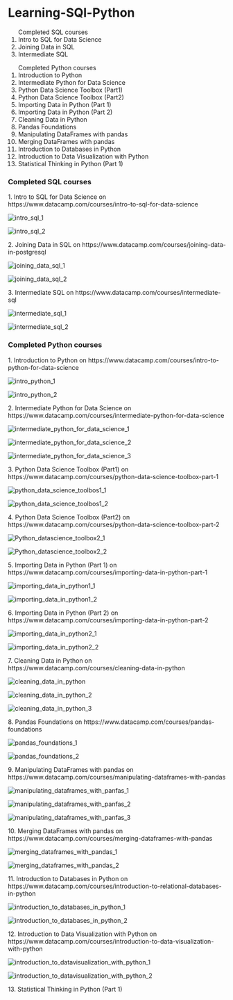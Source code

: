 # Learning-SQl-Python

<ol> Completed SQL courses
  <li> Intro to SQL for Data Science</li>
  <li> Joining Data in SQL </li>
  <li>Intermediate SQL </li>
</ol>
<ol>Completed Python courses
  <li>Introduction to Python</li>
  <li> Intermediate Python for Data Science </li>
  <li> Python Data Science Toolbox (Part1) </li>
  <li> Python Data Science Toolbox (Part2) </li>
  <li> Importing Data in Python (Part 1) </li>
  <li> Importing Data in Python (Part 2) </li>
  <li> Cleaning Data in Python </li>
  <li> Pandas Foundations </li>
  <li> Manipulating DataFrames with pandas </li>
  <li> Merging DataFrames with pandas</li>
  <li> Introduction to Databases in Python </li>
  <li> Introduction to Data Visualization with Python </li>
  <li> Statistical Thinking in Python (Part 1) </li>
  </ol>
  
  
  

### <b>Completed  SQL courses</b>
<p>1. Intro to SQL for Data Science on https://www.datacamp.com/courses/intro-to-sql-for-data-science </p>

![intro_sql_1](https://user-images.githubusercontent.com/9611160/53128879-95f44880-356e-11e9-9588-8c09491837d4.png)

![intro_sql_2](https://user-images.githubusercontent.com/9611160/53129125-6265ee00-356f-11e9-9d4c-3250a6be12bb.png)

<p> 2. Joining Data in SQL on https://www.datacamp.com/courses/joining-data-in-postgresql</p>

![joining_data_sql_1](https://user-images.githubusercontent.com/9611160/53127745-ee761680-356b-11e9-8cb6-98a2c88f0d52.png)

![joining_data_sql_2](https://user-images.githubusercontent.com/9611160/53128383-65f87580-356d-11e9-89b1-2710c0465fee.png)

<p> 3. Intermediate SQL on https://www.datacamp.com/courses/intermediate-sql</p>

![intermediate_sql_1](https://user-images.githubusercontent.com/9611160/53533508-d5d5a580-3b03-11e9-9e47-0683779506c6.png)

![intermediate_sql_2](https://user-images.githubusercontent.com/9611160/53533557-0289bd00-3b04-11e9-8af9-061e2547a745.png)


### <b>Completed  Python courses</b>
<p>1. Introduction to Python on https://www.datacamp.com/courses/intro-to-python-for-data-science</p>

![intro_python_1](https://user-images.githubusercontent.com/9611160/53769172-c5e30a80-3ee3-11e9-967d-472595b45524.png)

![intro_python_2](https://user-images.githubusercontent.com/9611160/53769228-f75bd600-3ee3-11e9-8964-3cb46fef02bc.png)

<p>2. Intermediate Python for Data Science on https://www.datacamp.com/courses/intermediate-python-for-data-science </p>


![intermediate_python_for_data_science_1](https://user-images.githubusercontent.com/9611160/54204210-6cc73800-44dc-11e9-9bbb-a300c3cc8294.png)

![intermediate_python_for_data_science_2](https://user-images.githubusercontent.com/9611160/54204211-6cc73800-44dc-11e9-8876-9c2e26f8850a.png)

![intermediate_python_for_data_science_3](https://user-images.githubusercontent.com/9611160/54204212-6cc73800-44dc-11e9-8a05-2d8e1aee3594.png)

<p> 3. Python Data Science Toolbox (Part1) on https://www.datacamp.com/courses/python-data-science-toolbox-part-1  </p>

![python_data_science_toolbos1_1](https://user-images.githubusercontent.com/9611160/54999921-02cd8900-4fda-11e9-858f-8277ead1a659.png)

![python_data_science_toolbos1_2](https://user-images.githubusercontent.com/9611160/54999923-03661f80-4fda-11e9-9a9e-6fa70e9b8912.png)

<p> 4. Python Data Science Toolbox (Part2) on https://www.datacamp.com/courses/python-data-science-toolbox-part-2</p>

![Python_datascience_toolbox2_1](https://user-images.githubusercontent.com/9611160/56607745-ee4cd280-6611-11e9-9c60-16db4ae5581f.png)

![Python_datascience_toolbox2_2](https://user-images.githubusercontent.com/9611160/56607748-eee56900-6611-11e9-8a89-b677e0e0558b.png)

<p> 5. Importing Data in Python (Part 1) on https://www.datacamp.com/courses/importing-data-in-python-part-1 </p>

![importing_data_in_python1_1](https://user-images.githubusercontent.com/9611160/56608588-c9f1f580-6613-11e9-869e-910e8e9c47c0.png)

![importing_data_in_python1_2](https://user-images.githubusercontent.com/9611160/56608589-c9f1f580-6613-11e9-9c9d-a9106eb8c38f.png)

<p> 6. Importing Data in Python (Part 2) on https://www.datacamp.com/courses/importing-data-in-python-part-2 </p>

![importing_data_in_python2_1](https://user-images.githubusercontent.com/9611160/56609473-dd9e5b80-6615-11e9-9a6a-778ce9bbbdd4.png)

![importing_data_in_python2_2](https://user-images.githubusercontent.com/9611160/56609475-dd9e5b80-6615-11e9-8761-3063ec97d4a4.png)

<p> 7. Cleaning Data in Python on https://www.datacamp.com/courses/cleaning-data-in-python </p>

![cleaning_data_in_python](https://user-images.githubusercontent.com/9611160/56610233-a466eb00-6617-11e9-8839-9d4f16363d81.png)

![cleaning_data_in_python_2](https://user-images.githubusercontent.com/9611160/56610235-a466eb00-6617-11e9-812f-25eef3cd1bef.png)

![cleaning_data_in_python_3](https://user-images.githubusercontent.com/9611160/56610237-a466eb00-6617-11e9-92f3-8d23425642ed.png)

<p> 8. Pandas Foundations on https://www.datacamp.com/courses/pandas-foundations </p>

![pandas_foundations_1](https://user-images.githubusercontent.com/9611160/56610765-e5133400-6618-11e9-9454-91871758c78a.png)

![pandas_foundations_2](https://user-images.githubusercontent.com/9611160/56610766-e5abca80-6618-11e9-9535-7f06ead5ab90.png)

<p> 9. Manipulating DataFrames with pandas on https://www.datacamp.com/courses/manipulating-dataframes-with-pandas </p>

![manipulating_dataframes_with_panfas_1](https://user-images.githubusercontent.com/9611160/56611564-bf872a00-661a-11e9-8251-ec2024902fbe.png)

![manipulating_dataframes_with_panfas_2](https://user-images.githubusercontent.com/9611160/56611565-c01fc080-661a-11e9-84a4-a5650350baab.png)

![manipulating_dataframes_with_panfas_3](https://user-images.githubusercontent.com/9611160/56611566-c01fc080-661a-11e9-9ad5-04585ac6ac71.png)

<p> 10. Merging DataFrames with pandas on https://www.datacamp.com/courses/merging-dataframes-with-pandas </p>

![merging_dataframes_with_pandas_1](https://user-images.githubusercontent.com/9611160/56612782-dd09c300-661d-11e9-949c-cb222dfb2075.png)

![merging_dataframes_with_pandas_2](https://user-images.githubusercontent.com/9611160/56612783-dda25980-661d-11e9-94ad-35092cc5f134.png)

<p> 11. Introduction to Databases in Python on https://www.datacamp.com/courses/introduction-to-relational-databases-in-python </p>

![introduction_to_databases_in_python_1](https://user-images.githubusercontent.com/9611160/56615666-37a61d80-6624-11e9-945a-d7a2f1b1d874.png)

![introduction_to_databases_in_python_2](https://user-images.githubusercontent.com/9611160/56615667-37a61d80-6624-11e9-897e-acf5d9bcc7dd.png)

<p> 12. Introduction to Data Visualization with Python on https://www.datacamp.com/courses/introduction-to-data-visualization-with-python </p>

![introduction_to_datavisualization_with_python_1](https://user-images.githubusercontent.com/9611160/56616329-cd8e7800-6625-11e9-8ecf-ee74401cc414.png)

![introduction_to_datavisualization_with_python_2](https://user-images.githubusercontent.com/9611160/56616331-cd8e7800-6625-11e9-9fa2-c31397af0ebd.png)

<p> 13. Statistical Thinking in Python (Part 1) </p>







